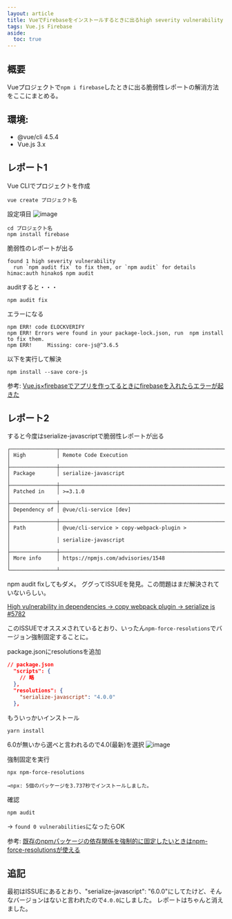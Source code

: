 ```yaml
---
layout: article
title: VueでFirebaseをインストールするときに出るhigh severity vulnerability
tags: Vue.js Firebase
aside:
  toc: true
---
```


## 概要
Vueプロジェクトで`npm i firebase`したときに出る脆弱性レポートの解消方法をここにまとめる。

## 環境:
- @vue/cli 4.5.4
- Vue.js 3.x


## レポート1

Vue CLIでプロジェクトを作成

```
vue create プロジェクト名
```

設定項目
![image](https://user-images.githubusercontent.com/44778704/90856496-02971000-e3bd-11ea-8b0f-93184687d7d4.png)


```
cd プロジェクト名
npm install firebase
```

脆弱性のレポートが出る

```
found 1 high severity vulnerability
  run `npm audit fix` to fix them, or `npm audit` for details
himac:auth hinako$ npm audit
```
auditすると・・・
```
npm audit fix
```
エラーになる
```
npm ERR! code ELOCKVERIFY
npm ERR! Errors were found in your package-lock.json, run  npm install  to fix them.
npm ERR!     Missing: core-js@^3.6.5
```

以下を実行して解決
```
npm install --save core-js
```

参考:
[Vue.js×firebaseでアプリを作ってるときにfirebaseを入れたらエラーが起きた](https://qiita.com/Yui_active/items/6b21559c2940db04b0a6)



## レポート2

すると今度はserialize-javascriptで脆弱性レポートが出る
```
┌───────────────┬──────────────────────────────────────────────────────────────┐
│ High          │ Remote Code Execution                                        │
├───────────────┼──────────────────────────────────────────────────────────────┤
│ Package       │ serialize-javascript                                         │
├───────────────┼──────────────────────────────────────────────────────────────┤
│ Patched in    │ >=3.1.0                                                      │
├───────────────┼──────────────────────────────────────────────────────────────┤
│ Dependency of │ @vue/cli-service [dev]                                       │
├───────────────┼──────────────────────────────────────────────────────────────┤
│ Path          │ @vue/cli-service > copy-webpack-plugin >                     │
│               │ serialize-javascript                                         │
├───────────────┼──────────────────────────────────────────────────────────────┤
│ More info     │ https://npmjs.com/advisories/1548                            │
└───────────────┴──────────────────────────────────────────────────────────────┘
```

npm audit fixしてもダメ。
ググってISSUEを発見。この問題はまだ解決されていないらしい。</br>

[High vulnerability in dependencies -> copy webpack plugin -> serialize js #5782](https://github.com/vuejs/vue-cli/issues/5782)

このISSUEでオススメされているとおり、いったん`npm-force-resolutions`でバージョン強制固定することに。</br>

package.jsonにresolutionsを追加

```json
// package.json
  "scripts": {
    // 略
  },
  "resolutions": {
    "serialize-javascript": "4.0.0"
  },
```

もういっかいインストール

```
yarn install

```
6.0が無いから選べと言われるので4.0(最新)を選択
![image](https://user-images.githubusercontent.com/44778704/90860608-442bb900-e3c5-11ea-883d-5bddaf1b1ad7.png)

強制固定を実行

```
npx npm-force-resolutions

→npx: 5個のパッケージを3.737秒でインストールしました。
```

確認
```
npm audit
```
→ `found 0 vulnerabilities`になったらOK

参考:
[既存のnpmパッケージの依存関係を強制的に固定したいときはnpm-force-resolutionsが使える](https://scrapbox.io/nwtgck/%E6%97%A2%E5%AD%98%E3%81%AEnpm%E3%83%91%E3%83%83%E3%82%B1%E3%83%BC%E3%82%B8%E3%81%AE%E4%BE%9D%E5%AD%98%E9%96%A2%E4%BF%82%E3%82%92%E5%BC%B7%E5%88%B6%E7%9A%84%E3%81%AB%E5%9B%BA%E5%AE%9A%E3%81%97%E3%81%9F%E3%81%84%E3%81%A8%E3%81%8D%E3%81%AFnpm-force-resolutions%E3%81%8C%E4%BD%BF%E3%81%88%E3%82%8B)


## 追記
最初はISSUEにあるとおり、"serialize-javascript": "6.0.0"にしてたけど、そんなバージョンはないと言われたので`4.0.0`にしました。
レポートはちゃんと消えました。


